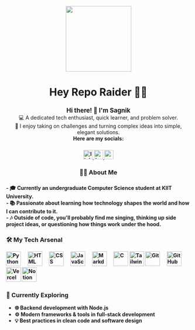 <div align="center">
  <img height="179" src="https://mir-s3-cdn-cf.behance.net/project_modules/max_1200/79731568097599.5b50bca477735.jpg"  />
</div>

###

<h1 align="center">Hey Repo Raider 🏴‍☠️</h1>

###

<p align="center">
  <strong><big>Hi there! 👋 I'm <b>Sagnik</b></big></strong><br>
  💻 A dedicated tech enthusiast, quick learner, and problem solver.<br>
  🚀 I enjoy taking on challenges and turning complex ideas into simple, elegant solutions.<br>
  <b>Here are my socials:<b>
</p>

###

<div align="center">
  <a href="https://www.linkedin.com/in/sagnik-roy-chowdhury-138286297/" target="_blank">
    <img src="https://img.shields.io/static/v1?message=LinkedIn&logo=linkedin&label=&color=0077B5&logoColor=white&labelColor=&style=for-the-badge" height="25" alt="linkedin logo" />
  </a>
  <a href="https://x.com/Sagnik_codes" target="_blank">
    <img src="https://img.shields.io/static/v1?message=Twitter&logo=twitter&label=&color=1DA1F2&logoColor=white&labelColor=&style=for-the-badge" height="25" alt="twitter logo"  />
  </a>
  <a href="sagnikroychowdhury397@gmail.com" target="_blank">
    <img src="https://img.shields.io/static/v1?message=Gmail&logo=gmail&label=&color=D14836&logoColor=white&labelColor=&style=for-the-badge" height="25" alt="gmail logo"  />
  </a>
</div>

###

<h3 align="center">👩‍💻  About Me</h3>

###


<p align="left">
- 🎓 Currently an undergraduate Computer Science student at KIIT University.<br>
- 📚 Passionate about learning how technology shapes the world and how I can contribute to it.<br>
- 🎶 Outside of code, you'll probably find me singing, thinking up side project ideas, or questioning how things work under the hood.
</p>

### 🛠️ My Tech Arsenal

<img src="https://cdn.jsdelivr.net/gh/devicons/devicon/icons/python/python-original.svg" width="40" alt="Python"/>
<img width="12" />
<img src="https://cdn.jsdelivr.net/gh/devicons/devicon/icons/html5/html5-original.svg" width="40" alt="HTML"/>
<img width="12" />
<img src="https://cdn.jsdelivr.net/gh/devicons/devicon/icons/css3/css3-original.svg" width="40" alt="CSS"/>
<img width="12" />
<img src="https://cdn.jsdelivr.net/gh/devicons/devicon/icons/javascript/javascript-original.svg" width="40" alt="JavaScript"/>
<img width="12" />
<img src="https://assets.streamlinehq.com/image/private/w_300,h_300,ar_1/f_auto/v1/icons/3/markdown-fill-wf1u94blkkfdnbyq8evn6.png/markdown-fill-9ynktdwyyo69j2mczhhzxg.png?_a=DATAdtAAZAA0" width="40" alt="Markdown"/>
<img width="12" />
<img src="https://cdn.jsdelivr.net/gh/devicons/devicon/icons/c/c-original.svg" width="40" alt="C"/>
<img src="https://www.vectorlogo.zone/logos/tailwindcss/tailwindcss-icon.svg" width="40" alt="TailwindCSS"/>
<img src="https://cdn.jsdelivr.net/gh/devicons/devicon/icons/git/git-original.svg" width="40" alt="Git"/>
<img width="12" />
<img src="https://cdn.jsdelivr.net/gh/devicons/devicon/icons/github/github-original.svg" width="40" alt="GitHub"/>
<img src="https://assets.streamlinehq.com/image/private/w_300,h_300,ar_1/f_auto/v1/icons/all-icons/vercel-logo-9lbpgja3yk7f01i2dpn6qq.png/vercel-logo-byme5d3jfs74gbr6fsyvl7.png?_a=DATAdtAAZAA0" width="40" alt="Vercel"/>
<img src="https://img.icons8.com/ios-filled/50/000000/notion.png" width="40" alt="Notion"/>


### 🧠 Currently Exploring
<b><p align="left">
- 🌐 Backend development with Node.js<br>
- ⚙️ Modern frameworks & tools in full-stack development<br>
- 💡 Best practices in clean code and software design
</p></b>
